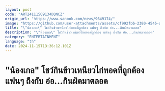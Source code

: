 ```yaml
---
layout: post
code: "ART24111509134DQNCZ"
origin_url: "https://www.sanook.com/news/9649174/"
image: "https://github.com/user-attachments/assets/cf992fbb-2380-4545-aefb-c1e9d10ea78b"
title: "\"น้องเกล\" โชว์กินข้าวเหนียวไก่ทอดที่ถูกต้อง แฟนๆ ถึงกับ อ๋อ...กินผิดมาตลอด"
description: "\"น้องเกล\" โชว์กินข้าวเหนียวไก่ทอดที่ถูกต้อง แฟนๆ ถึงกับ อ๋อ...กินผิดมาตลอด"
category: "ENTERTAINMENT"
language: "th"
date: 2024-11-15T13:36:12.101Z
---
```


# "น้องเกล" โชว์กินข้าวเหนียวไก่ทอดที่ถูกต้อง แฟนๆ ถึงกับ อ๋อ...กินผิดมาตลอด